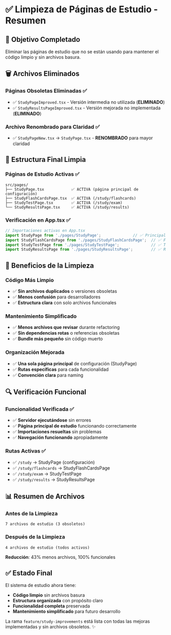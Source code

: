 # ✅ Limpieza de Páginas de Estudio - Resumen

## 🎯 Objetivo Completado

Eliminar las páginas de estudio que no se están usando para mantener el código limpio y sin archivos basura.

## 🗑️ Archivos Eliminados

### **Páginas Obsoletas Eliminadas** ✅
- ✅ `StudyPageImproved.tsx` - Versión intermedia no utilizada (**ELIMINADO**)
- ✅ `StudyResultsPageImproved.tsx` - Versión mejorada no implementada (**ELIMINADO**)

### **Archivo Renombrado para Claridad** ✅
- ✅ `StudyPageNew.tsx` → `StudyPage.tsx` - **RENOMBRADO** para mayor claridad

## 📁 Estructura Final Limpia

### **Páginas de Estudio Activas** ✅
```
src/pages/
├── StudyPage.tsx            ✅ ACTIVA (página principal de configuración)
├── StudyFlashCardsPage.tsx  ✅ ACTIVA (/study/flashcards)
├── StudyTestPage.tsx        ✅ ACTIVA (/study/exam)
└── StudyResultsPage.tsx     ✅ ACTIVA (/study/results)
```

### **Verificación en App.tsx** ✅
```typescript
// Importaciones activas en App.tsx
import StudyPage from './pages/StudyPage';              // ✅ Principal
import StudyFlashCardsPage from './pages/StudyFlashCardsPage';  // ✅ Flashcards
import StudyTestPage from './pages/StudyTestPage';              // ✅ Test
import StudyResultsPage from './pages/StudyResultsPage';        // ✅ Resultados
```

## 🎯 Beneficios de la Limpieza

### **Código Más Limpio**
- ✅ **Sin archivos duplicados** o versiones obsoletas
- ✅ **Menos confusión** para desarrolladores
- ✅ **Estructura clara** con solo archivos funcionales

### **Mantenimiento Simplificado**
- ✅ **Menos archivos que revisar** durante refactoring
- ✅ **Sin dependencias rotas** o referencias obsoletas
- ✅ **Bundle más pequeño** sin código muerto

### **Organización Mejorada**
- ✅ **Una sola página principal** de configuración (StudyPage)
- ✅ **Rutas específicas** para cada funcionalidad
- ✅ **Convención clara** para naming

## 🔍 Verificación Funcional

### **Funcionalidad Verificada** ✅
- ✅ **Servidor ejecutándose** sin errores
- ✅ **Página principal de estudio** funcionando correctamente
- ✅ **Importaciones resueltas** sin problemas
- ✅ **Navegación funcionando** apropiadamente

### **Rutas Activas** ✅
- ✅ `/study` → StudyPage (configuración)
- ✅ `/study/flashcards` → StudyFlashCardsPage
- ✅ `/study/exam` → StudyTestPage  
- ✅ `/study/results` → StudyResultsPage

## 📊 Resumen de Archivos

### **Antes de la Limpieza**
```
7 archivos de estudio (3 obsoletos)
```

### **Después de la Limpieza**
```
4 archivos de estudio (todos activos)
```

**Reducción**: 43% menos archivos, 100% funcionales

## ✅ Estado Final

El sistema de estudio ahora tiene:
- **Código limpio** sin archivos basura
- **Estructura organizada** con propósito claro
- **Funcionalidad completa** preservada
- **Mantenimiento simplificado** para futuro desarrollo

La rama `feature/study-improvements` está lista con todas las mejoras implementadas y sin archivos obsoletos. ✨
